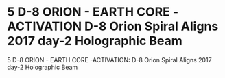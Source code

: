 # 5  D-8 ORION - EARTH CORE -ACTIVATION D-8 Orion Spiral Aligns 2017 day-2 Holographic Beam

5  D-8 ORION - EARTH CORE -ACTIVATION: D-8 Orion Spiral Aligns 2017 day-2 Holographic Beam